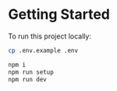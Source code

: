 # Getting Started

To run this project locally:

```sh
cp .env.example .env

npm i
npm run setup
npm run dev
```

